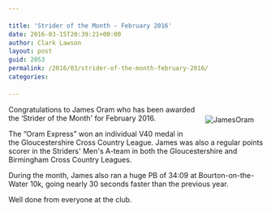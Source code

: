 ```yaml
---

title: 'Strider of the Month - February 2016'
date: 2016-03-15T20:39:21+00:00
author: Clark Lawson
layout: post
guid: 2053
permalink: /2016/03/strider-of-the-month-february-2016/
categories:

---
```

<div style="float:right; padding: 20px 20px 20px 20px">
  <img class="alignright size-medium wp-image-2055" src="/Images/2016/03/JamesOram1-e1458074182855-225x300.jpg" alt="JamesOram" width="225" height="300" srcset="/Images/2016/03/JamesOram1-e1458074182855-225x300.jpg 225w, /Images/2016/03/JamesOram1-e1458074182855.jpg 480w" sizes="(max-width: 225px) 100vw, 225px" />
</div>

Congratulations to James Oram who has been awarded the &#8216;Strider of the Month' for February 2016.

The &#8220;Oram Express&#8221; won an individual V40 medal in the Gloucestershire Cross Country League. James was also a regular points scorer in the Striders' Men's A-team in both the Gloucestershire and Birmingham Cross Country Leagues.

During the month, James also ran a huge PB of 34:09 at Bourton-on-the-Water 10k, going nearly 30 seconds faster than the previous year.

Well done from everyone at the club.